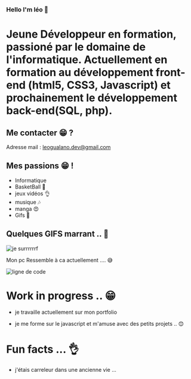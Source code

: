 ### Hello I'm léo 👋


# Jeune Développeur en formation, passioné par le domaine de l'informatique. Actuellement en formation au développement front-end (html5, CSS3, Javascript) et prochainement le développement back-end(SQL, php).


## Me contacter 😁 ?
Adresse mail : leogualano.dev@gmail.com



## Mes passions 😁 !
- Informatique 
- BasketBall 🏀
- jeux vidéos 👌 
- musique 🎶
- manga 😍
- Gifs 🤣


## Quelques GIFS marrant .. 🤣




![je surrrrrrf](https://media.giphy.com/media/dwmNhd5H7YAz6/giphy.gif)

Mon pc Ressemble à ca actuellement .... 😅


![ligne de code](https://media.giphy.com/media/12W5Sg2koWYnwA/giphy.gif)



# Work in progress .. 😁

- je travaille actuellement sur mon portfolio 

- je me forme sur le javascript et m'amuse avec des petits projets .. 😊

# Fun facts ... 👌

- j'étais carreleur dans une ancienne vie ... 



<!--
**leogualanodev/leogualanodev** is a ✨ _special_ ✨ repository because its `README.md` (this file) appears on your GitHub profile.

Here are some ideas to get you started:

- 🔭 I’m currently working on ...
- 🌱 I’m currently learning ...
- 👯 I’m looking to collaborate on ...
- 🤔 I’m looking for help with ...
- 💬 Ask me about ...
- 📫 How to reach me: ...
- 😄 Pronouns: ...
- ⚡ Fun fact: ...
-->
